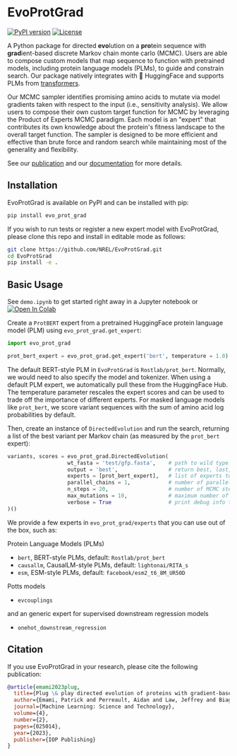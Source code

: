 # EvoProtGrad

[![PyPI version](https://badge.fury.io/py/evo-prot-grad.svg)](https://badge.fury.io/py/evo-prot-grad)
[![License](https://img.shields.io/badge/License-BSD_3--Clause-blue.svg)](https://opensource.org/licenses/BSD-3-Clause)

A Python package for directed **evo**lution on a **pro**tein sequence with **grad**ient-based discrete Markov chain monte carlo (MCMC). Users are able to compose custom models that map sequence to function with pretrained models, including protein language models (PLMs), to guide and constrain search. Our package natively integrates with 🤗 HuggingFace and supports PLMs from [transformers](https://huggingface.co/docs/transformers/index).

Our MCMC sampler identifies promising amino acids to mutate via model gradients taken with respect to the input (i.e., sensitivity analysis).
We allow users to compose their own custom target function for MCMC by leveraging the Product of Experts MCMC paradigm.
Each model is an "expert" that contributes its own knowledge about the protein's fitness landscape to the overall target function.
The sampler is designed to be more efficient and effective than brute force and random search while maintaining most of the generality and flexibility.
 
See our [publication](https://doi.org/10.1088/2632-2153/accacd) and our [documentation](https://nrel.github.io/EvoProtGrad) for more details.


## Installation

EvoProtGrad is available on PyPI and can be installed with pip:

```bash
pip install evo_prot_grad
```

If you wish to run tests or register a new expert model with EvoProtGrad, please clone this repo and install in editable mode as follows:

```bash
git clone https://github.com/NREL/EvoProtGrad.git
cd EvoProtGrad
pip install -e .
```

## Basic Usage

See `demo.ipynb` to get started right away in a Jupyter notebook or  <a target="_blank" href="https://colab.research.google.com/drive/1e8WjYEbWiikRQg3g4YHQJJcpvTIWVAjp?usp=sharing">
  <img src="https://colab.research.google.com/assets/colab-badge.svg" alt="Open In Colab"/></a>
  
Create a `ProtBERT` expert from a pretrained HuggingFace protein language model (PLM) using `evo_prot_grad.get_expert`:

```python
import evo_prot_grad

prot_bert_expert = evo_prot_grad.get_expert('bert', temperature = 1.0)
```
The default BERT-style PLM in `EvoProtGrad` is `Rostlab/prot_bert`. Normally, we would need to also specify the model and tokenizer. When using a default PLM expert, we automatically pull these from the HuggingFace Hub. The temperature parameter rescales the expert scores and can be used to trade off the importance of different experts. For masked language models like `prot_bert`, we score variant sequences with the sum of amino acid log probabilities by default.

Then, create an instance of `DirectedEvolution` and run the search, returning a list of the best variant per Markov chain (as measured by the `prot_bert` expert):

```python
variants, scores = evo_prot_grad.DirectedEvolution(
                   wt_fasta = 'test/gfp.fasta',    # path to wild type fasta file
                   output = 'best',                # return best, last, all variants    
                   experts = [prot_bert_expert],   # list of experts to compose
                   parallel_chains = 1,            # number of parallel chains to run
                   n_steps = 20,                   # number of MCMC steps per chain
                   max_mutations = 10,             # maximum number of mutations per variant
                   verbose = True                  # print debug info to command line
)()
```

We provide a few  experts in `evo_prot_grad/experts` that you can use out of the box, such as:

Protein Language Models (PLMs)

- `bert`, BERT-style PLMs, default: `Rostlab/prot_bert`
- `causallm`, CausalLM-style PLMs, default: `lightonai/RITA_s`
- `esm`, ESM-style PLMs, default: `facebook/esm2_t6_8M_UR50D`

Potts models

- `evcouplings`

and an generic expert for supervised downstream regression models

- `onehot_downstream_regression`

## Citation

If you use EvoProtGrad in your research, please cite the following publication:

```bibtex
@article{emami2023plug,
  title={Plug \& play directed evolution of proteins with gradient-based discrete MCMC},
  author={Emami, Patrick and Perreault, Aidan and Law, Jeffrey and Biagioni, David and John, Peter St},
  journal={Machine Learning: Science and Technology},
  volume={4},
  number={2},
  pages={025014},
  year={2023},
  publisher={IOP Publishing}
}
```
